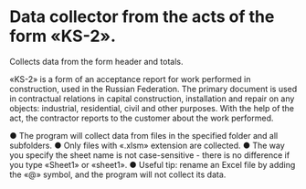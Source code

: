 # Data collector from the acts of the form «KS-2».
Collects data from the form header and totals.

«KS-2» is a form of an acceptance report for work performed in construction, used in the Russian Federation. The primary document is used in contractual relations in capital construction, installation and repair on any objects: industrial, residential, civil and other purposes. With the help of the act, the contractor reports to the customer about the work performed.

● The program will collect data from files in the specified folder and all subfolders.
● Only files with «.xlsm» extension are collected.
● The way you specify the sheet name is not case-sensitive - there is no difference if you type «Sheet1» or «sheet1».
● Useful tip: rename an Excel file by adding the «@» symbol, and the program will not collect its data.